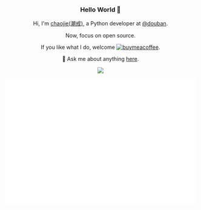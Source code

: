 <div align='center'>
<h3>Hello World 👋 </h3>

Hi, I'm [chaojie(潮戒)](https://chaojie.fun/), a Python developer at [@douban](https://www.douban.com).

Now, focus on open source. 
  
If you like what I do, welcome [![buymeacoffee](https://img.shields.io/badge/%E2%98%95%EF%B8%8F-buymeacoffee-yellow)](https://bmc.link/chaojie).

💬 Ask me about anything [here](https://github.com/ischaojie/ischaojie/discussions).

  ![](https://visitor-badge.laobi.icu/badge?page_id=ischaojie.ischaojie)

  <img src='/github-metrics.svg' />

</div>

